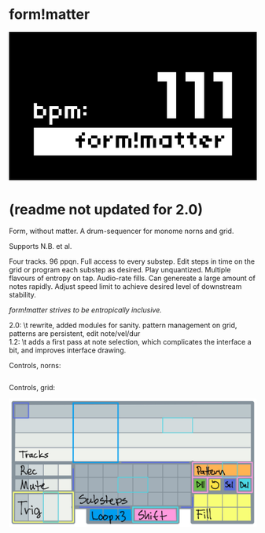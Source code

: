 # form!matter


![form_without_matter](screenshot.png)

# (readme not updated for 2.0)

Form, without matter. A drum-sequencer for monome norns and grid.

Supports N.B. et al.

Four tracks. 96 ppqn. Full access to every substep. Edit steps in time on the grid or program each substep as desired. Play unquantized. Multiple flavours of entropy on tap. Audio-rate fills. Can genereate a large amount of notes rapidly. Adjust speed limit to achieve desired level of downstream stability. 

*form!matter strives to be entropically inclusive.*  

2.0: \t rewrite, added modules for sanity. pattern management on grid, patterns are persistent, edit note/vel/dur  
1.2: \t adds a first pass at note selection, which complicates the interface a bit, and improves interface drawing.  

Controls, norns:
```

```

Controls, grid:

![form_without_matter](form_without_matter_grid.jpg)

```






```

